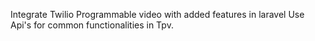 Integrate Twilio Programmable video with added features in laravel
Use Api's for common functionalities in Tpv.